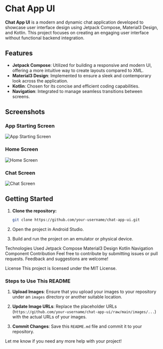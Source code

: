 # Chat App UI

**Chat App UI** is a modern and dynamic chat application developed to showcase user interface design using Jetpack Compose, Material3 Design, and Kotlin. This project focuses on creating an engaging user interface without functional backend integration.

## Features

- **Jetpack Compose**: Utilized for building a responsive and modern UI, offering a more intuitive way to create layouts compared to XML.
- **Material3 Design**: Implemented to ensure a sleek and contemporary look across the application.
- **Kotlin**: Chosen for its concise and efficient coding capabilities.
- **Navigation**: Integrated to manage seamless transitions between screens.

## Screenshots

### App Starting Screen
![App Starting Screen](https://github.com/your-username/chat-app-ui/raw/main/images/app-starting-screen.png)

### Home Screen
![Home Screen](https://github.com/your-username/chat-app-ui/raw/main/images/home-screen.png)

### Chat Screen
![Chat Screen](https://github.com/your-username/chat-app-ui/raw/main/images/chat-screen.png)

## Getting Started

1. **Clone the repository:**
   ```bash
   git clone https://github.com/your-username/chat-app-ui.git
2. Open the project in Android Studio.

3. Build and run the project on an emulator or physical device.

Technologies Used
Jetpack Compose
Material3 Design
Kotlin
Navigation Component
Contribution
Feel free to contribute by submitting issues or pull requests. Feedback and suggestions are welcome!

License
This project is licensed under the MIT License.


### Steps to Use This README

1. **Upload Images**: Ensure that you upload your images to your repository under an `images` directory or another suitable location.

2. **Update Image URLs**: Replace the placeholder URLs (`https://github.com/your-username/chat-app-ui/raw/main/images/...`) with the actual URLs of your images.

3. **Commit Changes**: Save this `README.md` file and commit it to your repository.

Let me know if you need any more help with your project!

